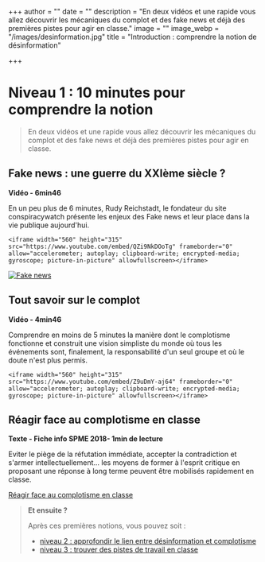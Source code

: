 +++
author = ""
date = ""
description = "En deux vidéos et une rapide vous allez découvrir les mécaniques du complot et des fake news et déjà des premières pistes pour agir en classe."
image = ""
image_webp = "/images/desinformation.jpg"
title = "Introduction : comprendre la notion de désinformation"

+++
# Niveau 1 : 10 minutes pour comprendre la notion

> En deux vidéos et une rapide vous allez découvrir les mécaniques du complot et des fake news et déjà des premières pistes pour agir en classe.

## Fake news : une guerre du XXIème siècle ?

**Vidéo - 6min46**

En un peu plus de 6 minutes, Rudy Reichstadt, le fondateur du site conspiracywatch présente les enjeux des Fake news et leur place dans la vie publique aujourd'hui.

    <iframe width="560" height="315" src="https://www.youtube.com/embed/QZi9NkDOoTg" frameborder="0" allow="accelerometer; autoplay; clipboard-write; encrypted-media; gyroscope; picture-in-picture" allowfullscreen></iframe>
    
[![Fake news](http://img.youtube.com/vi/QZi9NkDOoTg/0.jpg)](http://www.youtube.com/watch?v=QZi9NkDOoTg "Fake news")

## Tout savoir sur le complot

**Vidéo - 4min46**

Comprendre en moins de 5 minutes la manière dont le complotisme fonctionne et construit une vision simpliste du monde où tous les événements sont, finalement, la responsabilité d'un seul groupe et où le doute n'est plus permis.

    <iframe width="560" height="315" src="https://www.youtube.com/embed/Z9uDmY-aj64" frameborder="0" allow="accelerometer; autoplay; clipboard-write; encrypted-media; gyroscope; picture-in-picture" allowfullscreen></iframe>

## Réagir face au complotisme en classe

**Texte - Fiche info SPME 2018- 1min de lecture**

Eviter le piège de la réfutation immédiate, accepter la contradiction et s'armer intellectuellement... les moyens de former à l'esprit critique en proposant une réponse à long terme peuvent être mobilisés rapidement en classe.

[Réagir face au complotisme en classe](https://www.clemi.fr/es/ressources/nos-ressources-pedagogiques/ressources-pedagogiques/reagir-face-au-complotisme-en-classe.html)

> **Et ensuite ?**
>
> Après ces premières notions, vous pouvez soit :
>
> * [niveau 2 : approfondir le lien entre désinformation et complotisme](https://formationdesenseignants.netlify.app/blog/approfondir-le-lien-entre-desinformation-et-complotisme/)
> * [niveau 3 : trouver des pistes de travail en classe](https://formationdesenseignants.netlify.app/blog/agir-en-classe-3-exemples-de-sequences-pour-travailler-avec-les-eleves-autour-de-ces-notions/)
